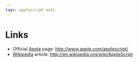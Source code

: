 ```yaml
---
tags: applescript wiki
---
```


# Links

-   Official [Apple](/wiki/Apple) page: <http://www.apple.com/applescript/>
-   [Wikipedia](/wiki/Wikipedia) article: <http://en.wikipedia.org/wiki/AppleScript>
